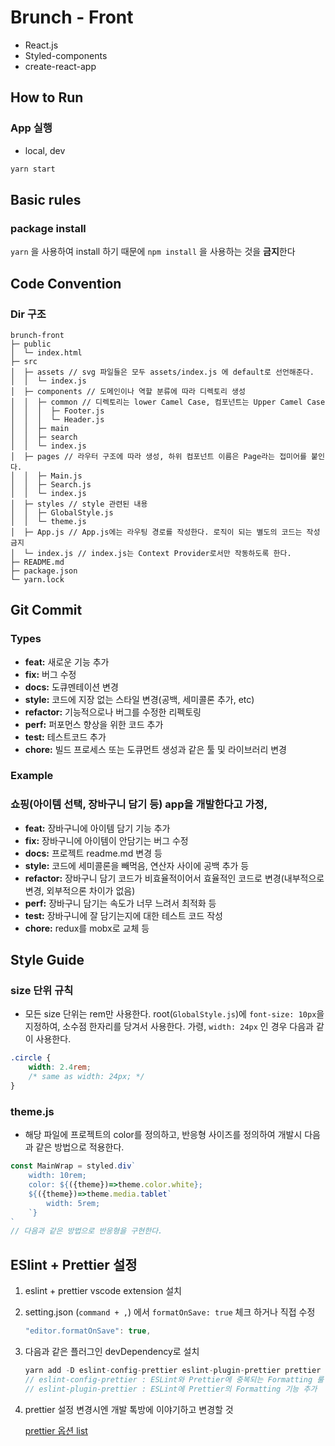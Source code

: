 # Brunch - Front

- React.js
- Styled-components
- create-react-app

## How to Run

### **App 실행**

- local, dev

```css
yarn start
```

## **Basic rules**

### **package install**

`yarn` 을 사용하여 install 하기 때문에 `npm install` 을 사용하는 것을 **금지**한다

## **Code Convention**

### **Dir 구조**

```tsx
brunch-front             
├─ public                
│  └─ index.html         
├─ src                   
│  ├─ assets // svg 파일들은 모두 assets/index.js 에 default로 선언해준다.             
│  │  └─ index.js               
│  ├─ components // 도메인이나 역할 분류에 따라 디렉토리 생성         
│  │  ├─ common // 디렉토리는 lower Camel Case, 컴포넌트는 Upper Camel Case          
│  │  │  ├─ Footer.js    
│  │  │  └─ Header.js    
│  │  ├─ main            
│  │  ├─ search          
│  │  └─ index.js        
│  ├─ pages // 라우터 구조에 따라 생성, 하위 컴포넌트 이름은 Page라는 접미어를 붙인다.            
│  │  ├─ Main.js         
│  │  ├─ Search.js       
│  │  └─ index.js        
│  ├─ styles // style 관련된 내용             
│  │  ├─ GlobalStyle.js  
│  │  └─ theme.js        
│  ├─ App.js // App.js에는 라우팅 경로를 작성한다. 로직이 되는 별도의 코드는 작성 금지           
│  └─ index.js // index.js는 Context Provider로서만 작동하도록 한다.
├─ README.md             
├─ package.json                
└─ yarn.lock
```

## Git Commit

### **Types**

- **feat:** 새로운 기능 추가
- **fix:** 버그 수정
- **docs:** 도큐멘테이션 변경
- **style:** 코드에 지장 없는 스타일 변경(공백, 세미콜론 추가, etc)
- **refactor:** 기능적으로나 버그를 수정한 리펙토링
- **perf:** 퍼포먼스 향상을 위한 코드 추가
- **test:** 테스트코드 추가
- **chore:** 빌드 프로세스 또는 도큐먼트 생성과 같은 툴 및 라이브러리 변경

### **Example**

### **쇼핑(아이템 선택, 장바구니 담기 등) app을 개발한다고 가정,**

- **feat:** 장바구니에 아이템 담기 기능 추가
- **fix:** 장바구니에 아이템이 안담기는 버그 수정
- **docs:** 프로젝트 readme.md 변경 등
- **style:** 코드에 세미콜론을 빼먹음, 연산자 사이에 공백 추가 등
- **refactor:** 장바구니 담기 코드가 비효율적이어서 효율적인 코드로 변경(내부적으로 변경, 외부적으론 차이가 없음)
- **perf:** 장바구니 담기는 속도가 너무 느려서 최적화 등
- **test:** 장바구니에 잘 담기는지에 대한 테스트 코드 작성
- **chore:** redux를 mobx로 교체 등

## Style Guide

### **size 단위 규칙**

- 모든 size 단위는 rem만 사용한다. root(`GlobalStyle.js`)에 `font-size: 10px`을 지정하여, 소수점 한자리를 당겨서 사용한다. 가령, `width: 24px` 인 경우 다음과 같이 사용한다.

```css
.circle {
	width: 2.4rem;
	/* same as width: 24px; */
}
```

### theme.js

- 해당 파일에 프로젝트의 color를 정의하고, 반응형 사이즈를 정의하여 개발시 다음과 같은 방법으로 적용한다.

```jsx
const MainWrap = styled.div`
	width: 10rem;
	color: ${({theme})=>theme.color.white};
	${({theme})=>theme.media.tablet`
		width: 5rem;
	`}
`
// 다음과 같은 방법으로 반응형을 구현한다.
```

## ESlint + Prettier 설정

1. eslint + prettier vscode extension 설치
2. setting.json (`command + ,`) 에서 `formatOnSave: true` 체크 하거나 직접 수정

    ```jsx
    "editor.formatOnSave": true,
    ```

3. 다음과 같은 플러그인 devDependency로 설치

    ```jsx
    yarn add -D eslint-config-prettier eslint-plugin-prettier prettier
    // eslint-config-prettier : ESLint와 Prettier에 중복되는 Formatting 룰 삭제
    // eslint-plugin-prettier : ESLint에 Prettier의 Formatting 기능 추가
    ```

4. prettier 설정 변경시엔 개발 톡방에 이야기하고 변경할 것

    [prettier 옵션 list](https://prettier.io/docs/en/options.html)

